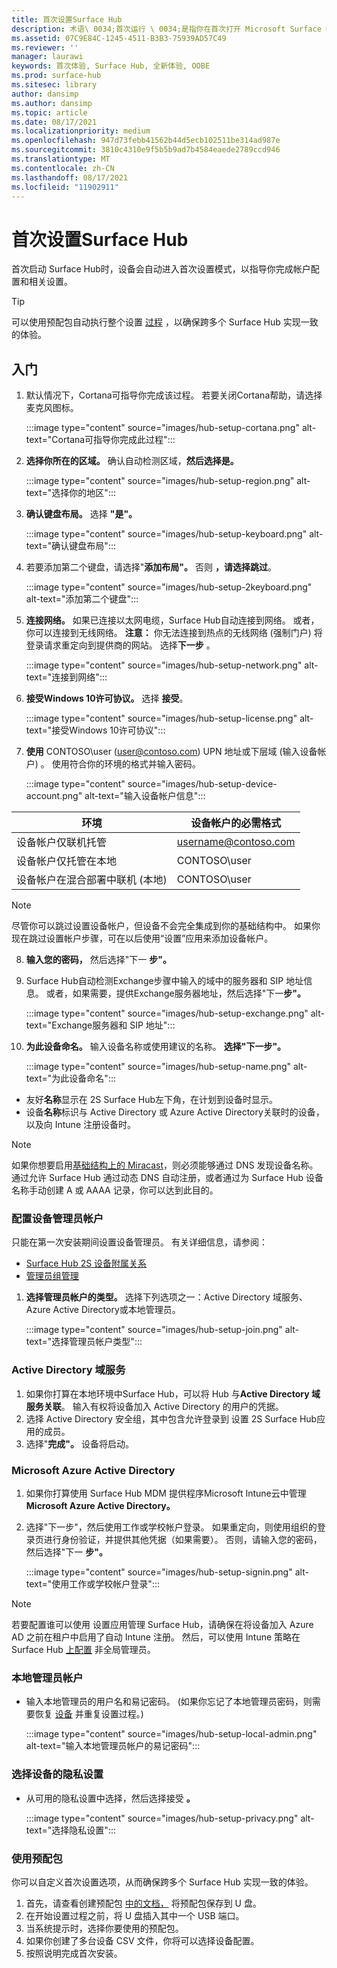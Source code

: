 ```yaml
---
title: 首次设置Surface Hub
description: 术语\ 0034;首次运行 \ 0034;是指你在首次打开 Microsoft Surface Hub 后将完成的一系列步骤，其含义与\ 0034;全新体验 \ 0034(OOBE) 相同。 本部分将指导你完成该过程。
ms.assetid: 07C9E84C-1245-4511-B3B3-75939AD57C49
ms.reviewer: ''
manager: laurawi
keywords: 首次体验, Surface Hub, 全新体验, OOBE
ms.prod: surface-hub
ms.sitesec: library
author: dansimp
ms.author: dansimp
ms.topic: article
ms.date: 08/17/2021
ms.localizationpriority: medium
ms.openlocfilehash: 947d73febb41562b44d5ecb102511be314ad987e
ms.sourcegitcommit: 3810c4310e9f5b5b9ad7b4584eaede2789ccd946
ms.translationtype: MT
ms.contentlocale: zh-CN
ms.lasthandoff: 08/17/2021
ms.locfileid: "11902911"
---
```

# <a name="first-time-setup-for-surface-hub"></a>首次设置Surface Hub

首次启动 Surface Hub时，设备会自动进入首次设置模式，以指导你完成帐户配置和相关设置。

> [!TIP]
> 可以使用预配包自动执行整个设置 [过程](#use-provisioning-packages) ，以确保跨多个 Surface Hub 实现一致的体验。

## <a name="get-started"></a>入门

1. 默认情况下，Cortana可指导你完成该过程。 若要关闭Cortana帮助，请选择麦克风图标。

    :::image type="content" source="images/hub-setup-cortana.png" alt-text="Cortana可指导你完成此过程":::

2. **选择你所在的区域。** 确认自动检测区域，**然后选择是。**

    :::image type="content" source="images/hub-setup-region.png" alt-text="选择你的地区":::

3. **确认键盘布局。** 选择 **"是"。**

    :::image type="content" source="images/hub-setup-keyboard.png" alt-text="确认键盘布局":::

4. 若要添加第二个键盘，请选择"**添加布局"。** 否则 **，请选择跳过**。

    :::image type="content" source="images/hub-setup-2keyboard.png" alt-text="添加第二个键盘":::

5. **连接网络。** 如果已连接以太网电缆，Surface Hub自动连接到网络。 或者，你可以连接到无线网络。 **注意：** 你无法连接到热点的无线网络 (强制门户) 将登录请求重定向到提供商的网站。 选择**下一步** 。

    :::image type="content" source="images/hub-setup-network.png" alt-text="连接到网络":::

6. **接受Windows 10许可协议。** 选择 **接受**。

    :::image type="content" source="images/hub-setup-license.png" alt-text="接受Windows 10许可协议":::

7. **使用** CONTOSO\user (user@contoso.com) UPN 地址或下层域 (输入设备帐户) 。 使用符合你的环境的格式并输入密码。

    :::image type="content" source="images/hub-setup-device-account.png" alt-text="输入设备帐户信息":::

| 环境                                              | 设备帐户的必需格式 |
| -------------------------------------------------------- | ---------------------------------- |
| 设备帐户仅联机托管                     | username@contoso.com               |
| 设备帐户仅托管在本地                | CONTOSO\user                       |
| 设备帐户在混合部署中联机 (本地)  | CONTOSO\user                       |

>[!NOTE]
>尽管你可以跳过设置设备帐户，但设备不会完全集成到你的基础结构中。 如果你现在跳过设置帐户步骤，可在以后使用“设置”应用来添加设备帐户。

8. **输入您的密码，** 然后选择"下一 **步"。**

9. Surface Hub自动检测Exchange步骤中输入的域中的服务器和 SIP 地址信息。 或者，如果需要，提供Exchange服务器地址，然后选择"下一**步"。**

    :::image type="content" source="images/hub-setup-exchange.png" alt-text="Exchange服务器和 SIP 地址":::

10. **为此设备命名。** 输入设备名称或使用建议的名称。 **选择"下一步"。**

    :::image type="content" source="images/hub-setup-name.png" alt-text="为此设备命名":::

- 友好**名称**显示在 2S Surface Hub左下角，在计划到设备时显示。
- 设备**名称**标识与 Active Directory 或 Azure Active Directory关联时的设备，以及向 Intune 注册设备时。

>[!NOTE]
>如果你想要启用[基础结构上的 Miracast](miracast-over-infrastructure.md)，则必须能够通过 DNS 发现设备名称。 通过允许 Surface Hub 通过动态 DNS 自动注册，或者通过为 Surface Hub 设备名称手动创建 A 或 AAAA 记录，你可以达到此目的。

### <a name="configure-device-admin-accounts"></a>配置设备管理员帐户

只能在第一次安装期间设置设备管理员。 有关详细信息，请参阅：

- [Surface Hub 2S 设备附属关系](/surface-hub/prepare-your-environment-for-surface-hub#device-affiliation)
- [管理员组管理](admin-group-management-for-surface-hub.md)

1. **选择管理员帐户的类型。** 选择下列选项之一：Active Directory 域服务、Azure Active Directory或本地管理员。

    :::image type="content" source="images/hub-setup-join.png" alt-text="选择管理员帐户类型":::

### <a name="active-directory-domain-services"></a>Active Directory 域服务

1. 如果你打算在本地环境中Surface Hub，可以将 Hub 与**Active Directory 域服务关联**。  输入有权将设备加入 Active Directory 的用户的凭据。
2. 选择 Active Directory 安全组，其中包含允许登录到 设置 2S Surface Hub应用的成员。
3. 选择"**完成"。** 设备将启动。

### <a name="microsoft-azure-active-directory"></a>Microsoft Azure Active Directory

1. 如果你打算使用 Surface Hub MDM 提供程序Microsoft Intune云中管理**Microsoft Azure Active Directory。**
2. 选择"下一步"，然后使用工作或学校帐户登录。 如果重定向，则使用组织的登录页进行身份验证，并提供其他凭据（如果需要）。 否则，请输入您的密码，然后选择"下一 **步"。**

    :::image type="content" source="images/hub-setup-signin.png" alt-text="使用工作或学校帐户登录":::

>[!NOTE]
>若要配置谁可以使用 设置应用管理 Surface Hub，请确保在将设备加入 Azure AD 之前在租户中启用了自动 Intune 注册。 然后，可以使用 Intune 策略在 Surface Hub [上配置](surface-hub-2s-nonglobal-admin.md) 非全局管理员。

### <a name="local-administrator-account"></a>本地管理员帐户

- 输入本地管理员的用户名和易记密码。 (如果你忘记了本地管理员密码，则需要恢复 [设备](surface-hub-2s-recover-reset.md) 并重复设置过程。)   

    :::image type="content" source="images/hub-setup-local-admin.png" alt-text="输入本地管理员帐户的易记密码":::

### <a name="choose-privacy-settings-for-your-device"></a>选择设备的隐私设置

- 从可用的隐私设置中选择，然后选择接受 **。**

    :::image type="content" source="images/hub-setup-privacy.png" alt-text="选择隐私设置":::

### <a name="use-provisioning-packages"></a>使用预配包

你可以自定义首次设置选项，从而确保跨多个 Surface Hub 实现一致的体验。

1. 首先，请查看创建预配包 [中的文档，](provisioning-packages-for-surface-hub.md) 将预配包保存到 U 盘。
2. 在开始设置过程之前，将 U 盘插入其中一个 USB 端口。
3. 当系统提示时，选择你要使用的预配包。
4. 如果你创建了多台设备 CSV 文件，你将可以选择设备配置。
5. 按照说明完成首次安装。
